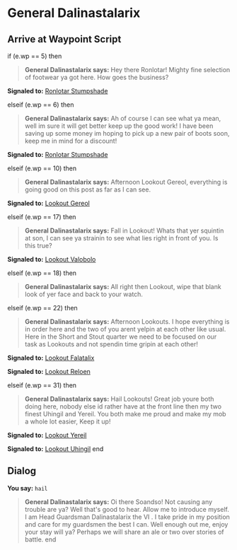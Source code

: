 # General Dalinastalarix
## Arrive at Waypoint Script

if (e.wp == 5) then


>**General Dalinastalarix says:** Hey there Ronlotar! Mighty fine selection of footwear ya got here. How goes the business?


**Signaled to:**  [Ronlotar Stumpshade](/npc/150269)

elseif (e.wp == 6) then


>**General Dalinastalarix says:** Ah of course I can see what ya mean, well im sure it will get better keep up the good work! I have been saving up some money im hoping to pick up a new pair of boots soon, keep me in mind for a discount!


**Signaled to:**  [Ronlotar Stumpshade](/npc/150269)

elseif (e.wp == 10) then


>**General Dalinastalarix says:** Afternoon Lookout Gereol, everything is going good on this post as far as I can see.


**Signaled to:**  [Lookout Gereol](/npc/150049)

elseif (e.wp == 17) then


>**General Dalinastalarix says:** Fall in Lookout! Whats that yer squintin at son, I can see ya strainin to see what lies right in front of you. Is this true?


**Signaled to:**  [Lookout Valobolo](/npc/150036)

elseif (e.wp == 18) then


>**General Dalinastalarix says:** All right then Lookout, wipe that blank look of yer face and back to your watch.

elseif (e.wp == 22) then


>**General Dalinastalarix says:** Afternoon Lookouts. I hope everything is in order here and the two of you arent yelpin at each other like usual. Here in the Short and Stout quarter we need to be focused on our task as Lookouts and not spendin time gripin at each other!


**Signaled to:**  [Lookout Falatalix](/npc/150034)


**Signaled to:**  [Lookout Reloen](/npc/150040)

elseif (e.wp == 31) then


>**General Dalinastalarix says:** Hail Lookouts! Great job youre both doing here, nobody else id rather have at the front line then my two finest Uhingil and Yereil. You both make me proud and make my mob a whole lot easier, Keep it up!


**Signaled to:**  [Lookout Yereil](/npc/150021)


**Signaled to:**  [Lookout Uhingil](/npc/150043)
end

## Dialog

**You say:** `hail`



>**General Dalinastalarix says:** Oi there Soandso! Not causing any trouble are ya? Well that's good to hear. Allow me to introduce myself. I am Head Guardsman Dalinastalarix the VI . I take pride in my position and care for my guardsmen the best I can. Well enough out me, enjoy your stay will ya? Perhaps we will share an ale or two over stories of battle.
end
